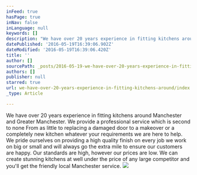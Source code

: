 ```yaml
---
inFeed: true
hasPage: true
inNav: false
inLanguage: null
keywords: []
description: "We have over 20 years experience in fitting kitchens around Manchester and Greater Manchester. We provide a professional service which is second to none From as little to replacing a damaged door to a makeover or a completely new kitchen whatever your requirements we are here to help. We pride ourselves on providing a high quality finish on every job we work on big or small and will always go the extra mile to ensure our customers are happy. Our standards are high, however our prices are low. We can create stunning kitchens at well under the price of any large competitor and you'll get the friendly local Manchester service."
datePublished: '2016-05-19T16:39:06.902Z'
dateModified: '2016-05-19T16:39:06.420Z'
title: ''
author: []
sourcePath: _posts/2016-05-19-we-have-over-20-years-experience-in-fitting-kitchens-around.md
authors: []
publisher: null
starred: true
url: we-have-over-20-years-experience-in-fitting-kitchens-around/index.html
_type: Article

---
```

We have over 20 years experience in fitting kitchens around Manchester and Greater Manchester. We provide a professional service which is second to none From as little to replacing a damaged door to a makeover or a completely new kitchen whatever your requirements we are here to help. We pride ourselves on providing a high quality finish on every job we work on big or small and will always go the extra mile to ensure our customers are happy. Our standards are high, however our prices are low. We can create stunning kitchens at well under the price of any large competitor and you'll get the friendly local Manchester service.
![](https://the-grid-user-content.s3-us-west-2.amazonaws.com/775f6027-e233-4071-b3c1-0a13241d1377.jpg)